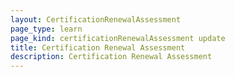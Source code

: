 ```yaml
--- 
layout: CertificationRenewalAssessment 
page_type: learn
page_kind: certificationRenewalAssessment update
title: Certification Renewal Assessment
description: Certification Renewal Assessment
--- 
```

